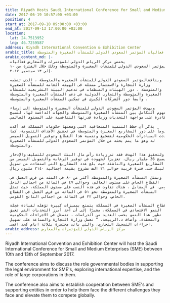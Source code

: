 ```yaml
---
title: Riyadh Hosts Saudi International Conference for Small and Medium Enterprises
date: 2017-06-19 10:57:00 +03:00
position: 4
start_at: 2017-09-10 09:00:00 +03:00
end_at: 2017-09-13 17:00:00 +03:00
location:
  lat: 24.7513952
  lng: 46.7259587
address: Riyadh International Convention & Exhibition Center
arabic_title: الرياض تحتضن فعاليات المؤتمر السعودي الدولي للمنشآت الصغيرة والمتوسطة
arabic_content_md: |-
  يحتضن مركز الرياض الدولي للمؤتمرات والمعارض فعاليات
  المؤتمر السعودي الدولي للمنشآت الصغيرة والمتوسطة وذلك خلال الفترة من ١٠
  إلى ١٣ سبتمبر ٢٠١٧.

  ويناقشالمؤتمر السعودي الدولي للمنشآت الصغيرة والمتوسطة ، الذى تنظمه
  وزارة التجارة والاستثمار ممثلة فى الهيئة العامة للمنشآت الصغيرة
  والمتوسطة ، دور الهيئات والمنظمات في تدعيم البيئة التشريعية للمنشآت
  الصغيرة والمتوسطة والتجارب الدولية في دعم المنشآت الصغيرة والمتوسطة ،
  وأيضاً دور الشركات الكبرى في تمكين المنشآت الصغيرة والمتوسطة .

  ويهدف المؤتمر السعودي الدولي للمنشآت الصغيرة والمتوسطة إلى إرساء
  مفهوم التكامل بين المنشآت الصغيرة والمتوسطة والجهات الداعمة لها، لتصبح
  قادرة على مواجهة التحديات وزيادة قدرتها التنافسية على المستوى العالمي.

  يذكر أن خطط التنمية المتعاقبة التي وضعتها حكومات المملكة قد أكدت
  دوماً على دور المشاريع الصغيرة والمتوسطة في تحقيق الأهداف التنموية، كما
  تعددت المبادرات الحكومية لتشجيع وتنمية هذا القطاع وتوفير التمويل الميسر
  له وهو ما يتم بحثه من خلال المؤتمر السعودي الدولي للمنشآت الصغيرة
  والمتوسطة.

  ولتحقيق هذا الهدف فقد تم زيادة رأس مال البنك السعودي للتسليف والإدخار
  ليصبح 36 مليار ريال، تعزيزاً لجهوده في توفير الرعاية والتمويل الميسر من
  المشاريع الصغيرة والناشئة حيث بلغ عدد المشاريع التي استفادت من تمويل
  البنك حتى فترة قريبة حوالي ٢١ الف مشروع بقيمة اجمالية ٣١٤٠ مليون ريال.

  وتمثل المنشآت الصغيرة والمتوسطة أكثر من ٨٠ في المئة من فرص العمل في
  القطاع الخاص على مستوى العالم، وحوالي ٤٧ في المائة من اجمالي الدخل
  القومي. في المقابل ، هناك تفاوت في هذه النسب على مستوى المملكة، حيث تمثل
  المنشآت الصغيرة والمتوسطة نحو ٥١ في المائة من فرص العمل في القطاع
  الخاص، وحوالي ٢٢ في المائة من اجمالي الناتج القومي.

  قطاع المنشآت الصغيرة في المملكة يتمتع بمميزات كبيرة تؤهله لقيادة عجلة
  النمو الاقتصادي في المملكة، مشيرًا إلى أن أحد أبرز التحديات التي تعيق
  تطور هذا النمو بحسب العديد من الدراسات ، تتمثل في الاجراءات الحكومية
  والمعقدة. وأضاف د.الربيعة، ” تعمل وزارة التجارة والصناعة على تسهيل
  اجراءات التسجيل التجاري، والتي باتت مختصرة بثلاثة ايام كحد اقصى.
arabic_address: مركز الرياض الدولي للمؤتمرات والمعارض
---
```


Riyadh International Convention and Exhibition Center will host the Saudi International Conference for Small and Medium Enterprises (SME) between 10th and 13th of September 2017.

The conference aims to discuss the role governmental bodies in supporting the legal environment for SME's, exploring international expertise, and the role of large corporations in them.

The conference also aims to establish cooperation between SME's and supporting entities in order to help them face the different challenges they face and elevate them to compete globally.